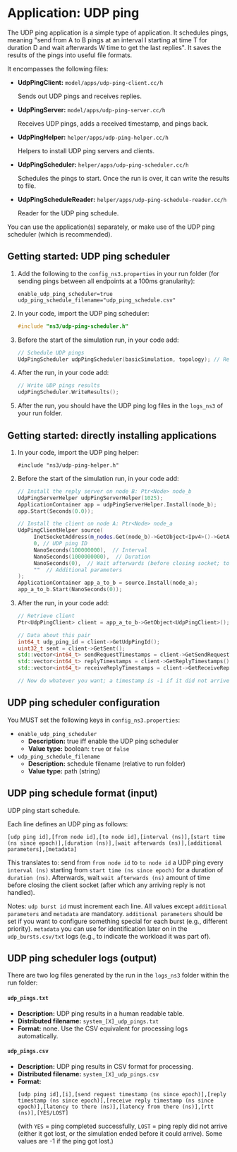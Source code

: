 # Application: UDP ping

The UDP ping application is a simple type of application.
It schedules pings, meaning "send from A to B pings at
an interval I starting at time T for duration D and
wait afterwards W time to get the last replies". 
It saves the results of the pings into useful file formats.

It encompasses the following files:

* **UdpPingClient:** `model/apps/udp-ping-client.cc/h`

  Sends out UDP pings and receives replies.
  
* **UdpPingServer:** `model/apps/udp-ping-server.cc/h`

  Receives UDP pings, adds a received timestamp, and pings back.
  
* **UdpPingHelper:** `helper/apps/udp-ping-helper.cc/h`

  Helpers to install UDP ping servers and clients.
  
* **UdpPingScheduler:** `helper/apps/udp-ping-scheduler.cc/h`

  Schedules the pings to start. Once the run is over, it can write the results to file.
  
* **UdpPingScheduleReader:** `helper/apps/udp-ping-schedule-reader.cc/h`

  Reader for the UDP ping schedule.

You can use the application(s) separately, or make use of the UDP ping scheduler
(which is recommended).


## Getting started: UDP ping scheduler

1. Add the following to the `config_ns3.properties` in your run folder
   (for sending pings between all endpoints at a 100ms granularity):

   ```
   enable_udp_ping_scheduler=true
   udp_ping_schedule_filename="udp_ping_schedule.csv"
   ```

2. In your code, import the UDP ping scheduler:

   ```c++
   #include "ns3/udp-ping-scheduler.h"
   ```

3. Before the start of the simulation run, in your code add:

    ```c++
    // Schedule UDP pings
    UdpPingScheduler udpPingScheduler(basicSimulation, topology); // Requires enable_udp_ping_scheduler=true
    ```
   
4. After the run, in your code add:

    ```c++
    // Write UDP pings results
    udpPingScheduler.WriteResults();
    ```

5. After the run, you should have the UDP ping log files in the `logs_ns3`
   of your run folder.


## Getting started: directly installing applications

1. In your code, import the UDP ping helper:

   ```
   #include "ns3/udp-ping-helper.h"
   ```
   
2. Before the start of the simulation run, in your code add:

   ```c++
   // Install the reply server on node B: Ptr<Node> node_b
   UdpPingServerHelper udpPingServerHelper(1025);
   ApplicationContainer app = udpPingServerHelper.Install(node_b);
   app.Start(Seconds(0.0));
   
   // Install the client on node A: Ptr<Node> node_a
   UdpPingClientHelper source(
        InetSocketAddress(m_nodes.Get(node_b)->GetObject<Ipv4>()->GetAddress(1, 0).GetLocal(), 1025),
        0, // UDP ping ID
        NanoSeconds(100000000),  // Interval
        NanoSeconds(1000000000),  // Duration
        NanoSeconds(0),  // Wait afterwards (before closing socket; to await final replies)
        ""  // Additional parameters
   );
   ApplicationContainer app_a_to_b = source.Install(node_a);
   app_a_to_b.Start(NanoSeconds(0));
   ```

3. After the run, in your code add:

   ```c++
   // Retrieve client
   Ptr<UdpPingClient> client = app_a_to_b->GetObject<UdpPingClient>();

   // Data about this pair
   int64_t udp_ping_id = client->GetUdpPingId();
   uint32_t sent = client->GetSent();
   std::vector<int64_t> sendRequestTimestamps = client->GetSendRequestTimestamps();
   std::vector<int64_t> replyTimestamps = client->GetReplyTimestamps();
   std::vector<int64_t> receiveReplyTimestamps = client->GetReceiveReplyTimestamps();
   
   // Now do whatever you want; a timestamp is -1 if it did not arrive (yet)
   ```


## UDP ping scheduler configuration

You MUST set the following keys in `config_ns3.properties`:

* `enable_udp_ping_scheduler`
  - **Description:** true iff enable the UDP ping scheduler
  - **Value type:** boolean: `true` or `false`
* `udp_ping_schedule_filename`
  - **Description:** schedule filename (relative to run folder)
  - **Value type:** path (string)


## UDP ping schedule format (input)

UDP ping start schedule. 

Each line defines an UDP ping as follows:

```
[udp ping id],[from node id],[to node id],[interval (ns)],[start time (ns since epoch)],[duration (ns)],[wait afterwards (ns)],[additional parameters],[metadata]
```

This translates to: send from `from node id` to `to node id` a UDP ping every
`interval (ns)` starting from `start time (ns since epoch)` for a duration
of `duration (ns)`. Afterwards, wait `wait afterwards (ns)` amount of time
before closing the client socket (after which any arriving reply is not handled).

Notes: `udp burst id` must increment each line. All values except `additional parameters`
and `metadata` are mandatory. `additional parameters` should be set if you want to configure
something special for each burst (e.g., different priority). `metadata` you can use for
identification later on in the `udp_bursts.csv/txt` logs (e.g., to indicate the workload
it was part of).


## UDP ping scheduler logs (output)

There are two log files generated by the run in the `logs_ns3` folder within the run folder:

#### `udp_pings.txt`

- **Description:** UDP ping results in a human readable table.
- **Distributed filename:** `system_[X]_udp_pings.txt`
- **Format:** none. Use the CSV equivalent for processing logs automatically.

#### `udp_pings.csv`

- **Description:** UDP ping results in CSV format for processing.
- **Distributed filename:** `system_[X]_udp_pings.csv`
- **Format:** 
  ```
  [udp ping id],[i],[send request timestamp (ns since epoch)],[reply timestamp (ns since epoch)],[receive reply timestamp (ns since epoch)],[latency to there (ns)],[latency from there (ns)],[rtt (ns)],[YES/LOST]
  ```
  (with `YES` = ping completed successfully, `LOST` = ping reply did not arrive (either it got 
  lost, or the simulation ended before it could arrive). Some values are -1 if the ping got lost.)
